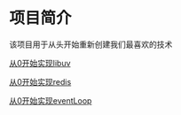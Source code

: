 # 项目简介

该项目用于从头开始重新创建我们最喜欢的技术

[从0开始实现libuv](https://github.com/aylizhiyuan/build-your-own-x/tree/main/%E4%BB%8E0%E5%BC%80%E5%A7%8B%E5%AE%9E%E7%8E%B0libuv)

[从0开始实现redis](https://github.com/aylizhiyuan/build-your-own-x/tree/main/%E4%BB%8E0%E5%BC%80%E5%A7%8B%E5%AE%9E%E7%8E%B0redis)

[从0开始实现eventLoop](https://github.com/aylizhiyuan/build-your-own-x/tree/main/%E4%BB%8E0%E5%AE%9E%E7%8E%B0eventLoop)




